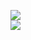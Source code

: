 [![](https://img.shields.io/badge/Made%20With-Github%20Spray-lightgrey.svg?style=for-the-badge&logo=github)](https://github.com/Annihil/github-spray#3764)  
[![](https://i.imgur.com/2DrTn0Z.gif)](https://github.com/Annihil/github-spray)